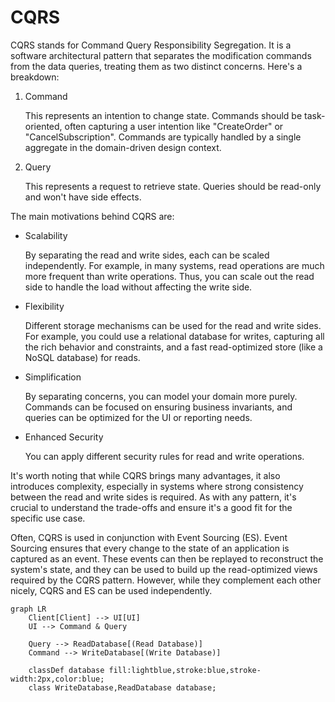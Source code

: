 # CQRS

CQRS stands for Command Query Responsibility Segregation. It is a software architectural pattern that separates the modification commands from the data queries, treating them as two distinct concerns. Here's a breakdown:

1. Command

    This represents an intention to change state. Commands should be task-oriented, often capturing a user intention like "CreateOrder" or "CancelSubscription". Commands are typically handled by a single aggregate in the domain-driven design context.

3. Query

    This represents a request to retrieve state. Queries should be read-only and won't have side effects.

The main motivations behind CQRS are:

- Scalability

    By separating the read and write sides, each can be scaled independently. For example, in many systems, read operations are much more frequent than write operations. Thus, you can scale out the read side to handle the load without affecting the write side.

- Flexibility

    Different storage mechanisms can be used for the read and write sides. For example, you could use a relational database for writes, capturing all the rich behavior and constraints, and a fast read-optimized store (like a NoSQL database) for reads.

- Simplification

    By separating concerns, you can model your domain more purely. Commands can be focused on ensuring business invariants, and queries can be optimized for the UI or reporting needs.

- Enhanced Security

    You can apply different security rules for read and write operations.

It's worth noting that while CQRS brings many advantages, it also introduces complexity, especially in systems where strong consistency between the read and write sides is required. As with any pattern, it's crucial to understand the trade-offs and ensure it's a good fit for the specific use case.

Often, CQRS is used in conjunction with Event Sourcing (ES). Event Sourcing ensures that every change to the state of an application is captured as an event. These events can then be replayed to reconstruct the system's state, and they can be used to build up the read-optimized views required by the CQRS pattern. However, while they complement each other nicely, CQRS and ES can be used independently.

```mermaid
graph LR
    Client[Client] --> UI[UI]
    UI --> Command & Query
    
    Query --> ReadDatabase[(Read Database)]
    Command --> WriteDatabase[(Write Database)]

    classDef database fill:lightblue,stroke:blue,stroke-width:2px,color:blue;
    class WriteDatabase,ReadDatabase database;
```
